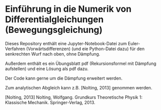# Einführung in die Numerik von Differentialgleichungen (Bewegungsgleichung)

Dieses Repository enthält eine Jupyter-Notebook-Datei zum Euler-Verfahren (Vorwärtsdifferenzen) (und eie Python-Datei dazu) für den senkrechten Wurf nach oben, ohne Dämpfung.

Außerdem enthält es ein Übungsblatt pdf (Rekursionsformel mit Dämpfung aufstellen) und eine Lösung als pdf dazu.

Der Code kann gerne um die Dämpfung erweitert werden.

Zum analytischen Abgleich kann z.B. [Nolting, 2013] genommen werden.

[Nolting, 2013] Nolting, Wolfgang. Grundkurs Theoretische Physik 1: Klassische Mechanik. Springer-Verlag, 2013.
